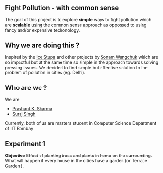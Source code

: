 ## Fight Pollution - with common sense

The goal of this project is to explore **simple** ways to fight pollution which are **scalable** using the common sense approach as oppossed to using fancy and/or expensive techonology.

## Why we are doing this ?

Inspired by the [Ice Stupa](https://www.youtube.com/watch?v=7dChiLpYifs) and other projects by [Sonam Wangchuk](https://en.wikipedia.org/wiki/Sonam_Wangchuk_(engineer)) which are so impactful but at the same time so simple in the approach towards solving pressing issues. We decided to find simple but effective solution to the problem of pollution in cities (eg. Delhi).

## Who are we ?
We are
* [Prashant K. Sharma](http://prashantksharma.com)
* [Suraj Singh](https://www.cse.iitb.ac.in/~surajsingh/)

Currently, both of us are masters student in Computer Science Department of IIT Bombay

## Experiment 1

**Objective** Effect of planting tress and plants in home on the surrounding. What will happen if every house in the cities have a garden (or Terrace Garden ).

